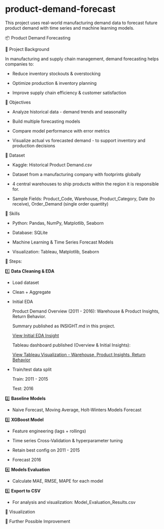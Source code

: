 # product-demand-forecast
This project uses real-world manufacturing demand data to forecast future product demand with time series and machine learning models.

📦 Product Demand Forecasting

📌 Project Background

In manufacturing and supply chain management, demand forecasting helps companies to:

- Reduce inventory stockouts & overstocking

- Optimize production & inventory planning

- Improve supply chain efficiency & customer satisfaction

📌 Objectives

- Analyze historical data - demand trends and seasonality

- Build multiple forecasting models

- Compare model performance with error metrics

- Visualize actual vs forecasted demand - to support inventory and production decisions

📌 Dataset

- Kaggle: Historical Product Demand.csv

- Dataset from a manufacturing company with footprints globally

- 4 central warehouses to ship products within the region it is responsible for.

- Sample Fields: Product_Code, Warehouse, Product_Category, Date (to receive), Order_Demand (single order quantity)

📌 Skills

- Python: Pandas, NumPy, Matplotlib, Seaborn

- Database: SQLite

- Machine Learning & Time Series Forecast Models

- Visualization: Tableau, Matplotlib, Seaborn

📌 Steps:

1️⃣ **Data Cleaning & EDA**

  - Load dataset

  - Clean + Aggregate

  - Initial EDA

    Product Demand Overview (2011 - 2016): Warehouse & Product Insights, Return Behavior.

    Summary published as INSIGHT.md in this project.
  
    [View Initial EDA Insight](https://github.com/portfolio-projects-lim/product-demand-forecast/commit/234c881b088d9c5888603c4557e44a7e628cb415)

    Tableau dashboard published (Overview & Initial Insights):

    [View Tableau Visualization - Warehouse, Product Insights, Return Behavior](https://public.tableau.com/views/ProductDemandForecast_17570459518060/Dashboard1?:language=en-GB&:sid=&:redirect=auth&:display_count=n&:origin=viz_share_link)

 - Train/test data split

   Train: 2011 - 2015

   Test: 2016

2️⃣ **Baseline Models**
  
  - Naive Forecast, Moving Average, Holt-Winters Models Forecast

3️⃣ **XGBoost Model**

  - Feature engineering (lags + rollings)

  - Time series Cross-Validation & hyperparameter tuning

  - Retain best config on 2011 - 2015

  - Forecast 2016

4️⃣ **Models Evaluation**

  - Calculate MAE, RMSE, MAPE for each model

5️⃣ **Export to CSV**  

  - For analysis and visualization: Model_Evaluation_Results.csv

📌 Visualization

📌 Further Possible Improvement
